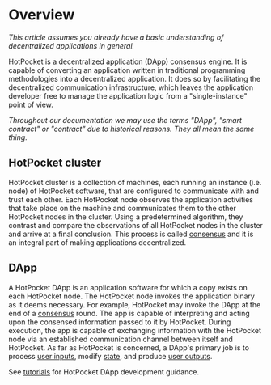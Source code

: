 # Overview

_This article assumes you already have a basic understanding of decentralized applications in general._

HotPocket is a decentralized application (DApp) consensus engine. It is capable of converting an application written in traditional programming methodologies into a decentralized application. It does so by facilitating the decentralized communication infrastructure, which leaves the application developer free to manage the application logic from a "single-instance" point of view.

_Throughout our documentation we may use the terms "DApp", "smart contract" or "contract" due to historical reasons. They all mean the same thing._

## HotPocket cluster

HotPocket cluster is a collection of machines, each running an instance (i.e. node) of HotPocket software, that are configured to communicate with and trust each other. Each HotPocket node observes the application activities that take place on the machine and communicates them to the other HotPocket nodes in the cluster. Using a predetermined algorithm, they contrast and compare the observations of all HotPocket nodes in the cluster and arrive at a final conclusion. This process is called [consensus](consensus) and it is an integral part of making applications decentralized.

## DApp

A HotPocket DApp is an application software for which a copy exists on each HotPocket node. The HotPocket node invokes the application binary as it deems necessary. For example, HotPocket may invoke the DApp at the end of a [consensus](consensus) round. The app is capable of interpreting and acting upon the consensed information passed to it by HotPocket. During execution, the app is capable of exchanging information with the HotPocket node via an established communication channel between itself and HotPocket. As far as HotPocket is concerned, a DApp's primary job is to process [user inputs](users.md#user-inputs), modify [state](#state), and produce [user outputs](users.md#user-outputs).

See [tutorials](../../sdk/hotpocket/tutorials/index) for HotPocket DApp development guidance.
